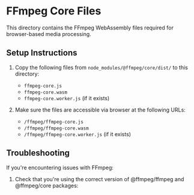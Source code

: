 # FFmpeg Core Files

This directory contains the FFmpeg WebAssembly files required for browser-based media processing.

## Setup Instructions

1. Copy the following files from `node_modules/@ffmpeg/core/dist/` to this directory:
   - `ffmpeg-core.js`
   - `ffmpeg-core.wasm`
   - `ffmpeg-core.worker.js` (if it exists)

2. Make sure the files are accessible via browser at the following URLs:
   - `/ffmpeg/ffmpeg-core.js`
   - `/ffmpeg/ffmpeg-core.wasm`
   - `/ffmpeg/ffmpeg-core.worker.js` (if it exists)

## Troubleshooting

If you're encountering issues with FFmpeg:

1. Check that you're using the correct version of @ffmpeg/ffmpeg and @ffmpeg/core packages:

